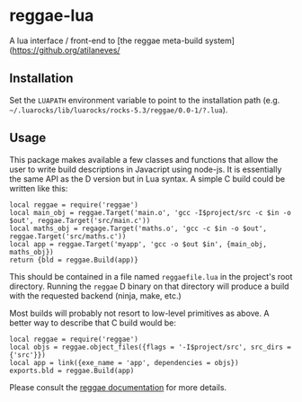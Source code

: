 reggae-lua
=============

A lua interface / front-end to [the reggae meta-build system](https://github.org/atilaneves/

Installation
------------

Set the `LUAPATH` environment variable to point to the installation path
(e.g. `~/.luarocks/lib/luarocks/rocks-5.3/reggae/0.0-1/?.lua`).


Usage
------------

This package makes available a few classes and functions that allow
the user to write build descriptions in Javacript using node-js. It is
essentially the same API as the D version but in Lua syntax. A simple
C build could be written like this:

    local reggae = require('reggae')
    local main_obj = reggae.Target('main.o', 'gcc -I$project/src -c $in -o $out', reggae.Target('src/main.c'))
    local maths_obj = regage.Target('maths.o', 'gcc -c $in -o $out', reggae.Target('src/maths.c'))
    local app = reggae.Target('myapp', 'gcc -o $out $in', {main_obj, maths_obj})
    return {bld = reggae.Build(app)}

This should be contained in a file named `reggaefile.lua` in the project's root directory.
Running the `reggae` D binary on that directory will produce a build with the requested backend
(ninja, make, etc.)

Most builds will probably not resort to low-level primitives as above. A better way to describe
that C build would be:

    local reggae = require('reggae')
    local objs = reggae.object_files({flags = '-I$project/src', src_dirs = {'src'}})
    local app = link({exe_name = 'app', dependencies = objs})
    exports.bld = reggae.Build(app)


Please consult the [reggae documentation](https://github.com/atilaneves/reggae/tree/master/doc/index.md)
for more details.
